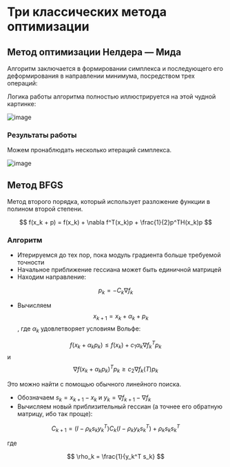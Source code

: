 # Три классических метода оптимизации

## Метод оптимизации Нелдера — Мида

Алгоритм заключается в формировании симплекса и последующего его деформирования в направлении минимума, посредством трех операций:

Логика работы алгоритма полностью иллюстрируется на этой чудной картинке:

![image](https://github.com/timattt/Computational-math/assets/25401699/42770efd-cdff-42aa-934c-58eff44c1da8)

### Результаты работы

Можем пронаблюдать несколько итераций симплекса.

![image](https://github.com/timattt/Computational-math/assets/25401699/81c00072-c4fb-4374-bc88-d10b1af020e3)

## Метод BFGS

Метод второго порядка, который использует разложение функции в полином второй степени.

$$
f(x_k + p) = f(x_k) + \nabla f^T(x_k)p + \frac{1}{2}p^TH(x_k)p
$$

### Алгоритм

* Итерируемся до тех пор, пока модуль градиента больше требуемой точности
* Начальное приближение гессиана может быть единичной матрицей
* Находим направление:

$$
p_k = -C_k \nabla f_k
$$

* Вычисляем $$x_{k+1} = x_k + \alpha_k + p_k$$, где $\alpha_k$ удовлетворяет условиям Вольфе:

$$
f(x_k + \alpha_k p_k) \leq f(x_k) + c_1 \alpha_k \nabla f_k^T p_k
$$
и
$$
\nabla f(x_k + \alpha_k p_k)^T p_k \geq c_2 \nabla f_k(T) p_k
$$

Это можно найти с помощью обычного линейного поиска.

* Обозначаем $s_k = x_{k+1} - x_k$ и $y_k = \nabla f_{k+1} - \nabla f_k$
* Вычисляем новый приблизительный гессиан (а точнее его обратную матрицу, ибо так проще): 

$$
C_{k+1} = (I - \rho_k s_k y_k^T)C_k(I - \rho_k y_k s_k^T) + \rho_k s_k s_k^T
$$

где

$$
\rho_k = \frac{1}{y_k^T s_k}
$$

